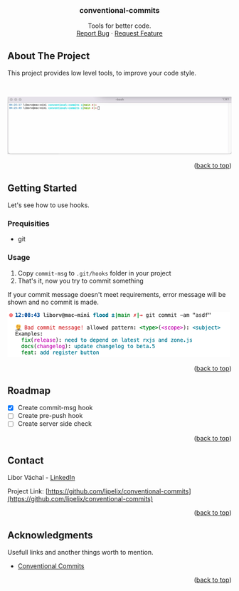 <div id="top"></div>

<!-- PROJECT LOGO -->
<br />
<div align="center">

  <h3 align="center">conventional-commits</h3>

  <p align="center">
    Tools for better code.
    <br />
    <a href="https://github.com/lipelix/conventional-commits/issues">Report Bug</a>
    ·
    <a href="https://github.com/lipelix/conventional-commits/issues">Request Feature</a>
  </p>
</div>


<!-- ABOUT THE PROJECT -->
## About The Project

This project provides low level tools, to improve your code style.

<br />

![commit-failed-video](assets/commit-failed.gif)

<p align="right">(<a href="#top">back to top</a>)</p>


<!-- GETTING STARTED -->
## Getting Started

Let's see how to use hooks. 

### Prequisities

* git

### Usage

1. Copy `commit-msg` to `.git/hooks` folder in your project
2. That's it, now you try to commit something

If your commit message doesn't meet requirements, error message will be shown and no commit is made.

![commit-failed-image](assets/commit-failed.png)

<p align="right">(<a href="#top">back to top</a>)</p>

<!-- ROADMAP -->
## Roadmap

- [x] Create commit-msg hook
- [ ] Create pre-push hook
- [ ] Create server side check

<p align="right">(<a href="#top">back to top</a>)</p>

<!-- CONTACT -->
## Contact

Libor Váchal - [LinkedIn](https://www.linkedin.com/in/liborvachal/)

Project Link: [https://github.com/lipelix/conventional-commits](https://github.com/lipelix/conventional-commits)

<p align="right">(<a href="#top">back to top</a>)</p>


<!-- ACKNOWLEDGMENTS -->
## Acknowledgments

Usefull links and another things worth to mention.

* [Conventional Commits](https://www.conventionalcommits.org/en/v1.0.0/)

<p align="right">(<a href="#top">back to top</a>)</p>
